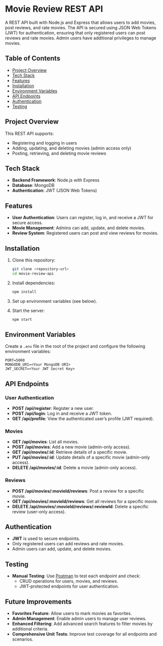 
# Movie Review REST API

A REST API built with Node.js and Express that allows users to add movies, post reviews, and rate movies. The API is secured using JSON Web Tokens (JWT) for authentication, ensuring that only registered users can post reviews and rate movies. Admin users have additional privileges to manage movies.

## Table of Contents
- [Project Overview](#project-overview)
- [Tech Stack](#tech-stack)
- [Features](#features)
- [Installation](#installation)
- [Environment Variables](#environment-variables)
- [API Endpoints](#api-endpoints)
- [Authentication](#authentication)
- [Testing](#testing)

## Project Overview
This REST API supports:
- Registering and logging in users
- Adding, updating, and deleting movies (admin access only)
- Posting, retrieving, and deleting movie reviews

## Tech Stack
- **Backend Framework**: Node.js with Express
- **Database**: MongoDB
- **Authentication**: JWT (JSON Web Tokens)

## Features
- **User Authentication**: Users can register, log in, and receive a JWT for secure access.
- **Movie Management**: Admins can add, update, and delete movies.
- **Review System**: Registered users can post and view reviews for movies.

## Installation

1. Clone this repository:
    ```bash
    git clone <repository-url>
    cd movie-review-api
    ```

2. Install dependencies:
    ```bash
    npm install
    ```

3. Set up environment variables (see below).

4. Start the server:
    ```bash
    npm start
    ```

## Environment Variables
Create a `.env` file in the root of the project and configure the following environment variables:

```plaintext
PORT=5000
MONGODB_URI=<Your MongoDB URI>
JWT_SECRET=<Your JWT Secret Key>
```

## API Endpoints

### User Authentication
- **POST /api/register**: Register a new user.
- **POST /api/login**: Log in and receive a JWT token.
- **GET /api/profile**: View the authenticated user’s profile (JWT required).

### Movies
- **GET /api/movies**: List all movies.
- **POST /api/movies**: Add a new movie (admin-only access).
- **GET /api/movies/:id**: Retrieve details of a specific movie.
- **PUT /api/movies/:id**: Update details of a specific movie (admin-only access).
- **DELETE /api/movies/:id**: Delete a movie (admin-only access).

### Reviews
- **POST /api/movies/:movieId/reviews**: Post a review for a specific movie.
- **GET /api/movies/:movieId/reviews**: Get all reviews for a specific movie.
- **DELETE /api/movies/:movieId/reviews/:reviewId**: Delete a specific review (user-only access).


## Authentication
- **JWT** is used to secure endpoints.
- Only registered users can add reviews and rate movies.
- Admin users can add, update, and delete movies.

## Testing
- **Manual Testing**: Use [Postman](https://www.postman.com/) to test each endpoint and check:
  - CRUD operations for users, movies, and reviews.
  - JWT-protected endpoints for user authentication.

## Future Improvements
- **Favorites Feature**: Allow users to mark movies as favorites.
- **Admin Management**: Enable admin users to manage user reviews.
- **Enhanced Filtering**: Add advanced search features to filter movies by additional criteria.
- **Comprehensive Unit Tests**: Improve test coverage for all endpoints and scenarios.

